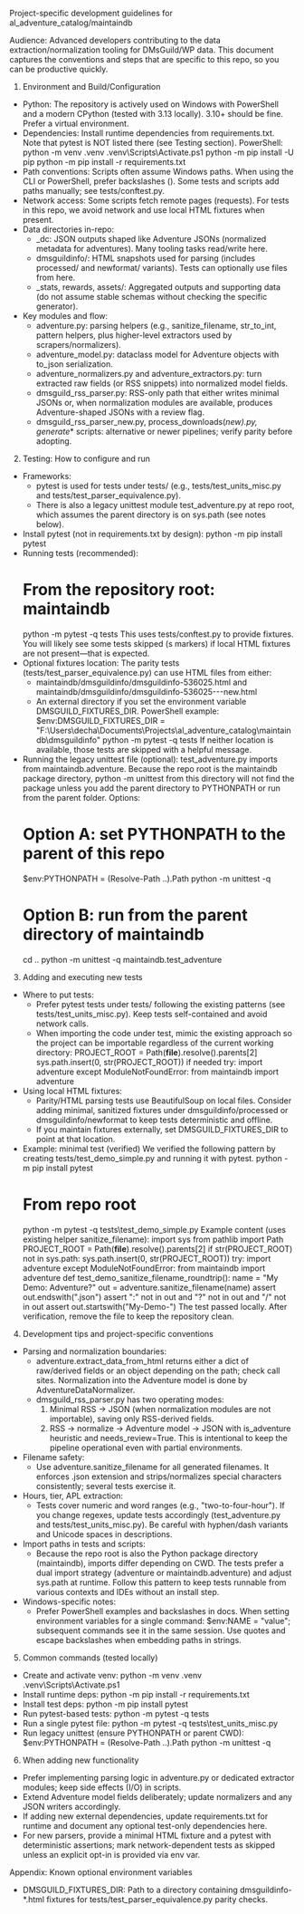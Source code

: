 Project-specific development guidelines for al_adventure_catalog/maintaindb

Audience: Advanced developers contributing to the data extraction/normalization tooling for DMsGuild/WP data. This document captures the conventions and steps that are specific to this repo, so you can be productive quickly.

1) Environment and Build/Configuration
- Python: The repository is actively used on Windows with PowerShell and a modern CPython (tested with 3.13 locally). 3.10+ should be fine. Prefer a virtual environment.
- Dependencies: Install runtime dependencies from requirements.txt. Note that pytest is NOT listed there (see Testing section).
  PowerShell:
    python -m venv .venv
    .venv\Scripts\Activate.ps1
    python -m pip install -U pip
    python -m pip install -r requirements.txt
- Path conventions: Scripts often assume Windows paths. When using the CLI or PowerShell, prefer backslashes (\). Some tests and scripts add paths manually; see tests/conftest.py.
- Network access: Some scripts fetch remote pages (requests). For tests in this repo, we avoid network and use local HTML fixtures when present.
- Data directories in-repo:
  - _dc: JSON outputs shaped like Adventure JSONs (normalized metadata for adventures). Many tooling tasks read/write here.
  - dmsguildinfo/: HTML snapshots used for parsing (includes processed/ and newformat/ variants). Tests can optionally use files from here.
  - _stats, rewards, assets/: Aggregated outputs and supporting data (do not assume stable schemas without checking the specific generator).
- Key modules and flow:
  - adventure.py: parsing helpers (e.g., sanitize_filename, str_to_int, pattern helpers, plus higher-level extractors used by scrapers/normalizers).
  - adventure_model.py: dataclass model for Adventure objects with to_json serialization.
  - adventure_normalizers.py and adventure_extractors.py: turn extracted raw fields (or RSS snippets) into normalized model fields.
  - dmsguild_rss_parser.py: RSS-only path that either writes minimal JSONs or, when normalization modules are available, produces Adventure-shaped JSONs with a review flag.
  - dmsguild_rss_parser_new.py, process_downloads(_new).py, generate_* scripts: alternative or newer pipelines; verify parity before adopting.

2) Testing: How to configure and run
- Frameworks:
  - pytest is used for tests under tests/ (e.g., tests/test_units_misc.py and tests/test_parser_equivalence.py).
  - There is also a legacy unittest module test_adventure.py at repo root, which assumes the parent directory is on sys.path (see notes below).
- Install pytest (not in requirements.txt by design):
    python -m pip install pytest
- Running tests (recommended):
    # From the repository root: maintaindb
    python -m pytest -q tests
  This uses tests/conftest.py to provide fixtures. You will likely see some tests skipped (s markers) if local HTML fixtures are not present—that is expected.
- Optional fixtures location:
  The parity tests (tests/test_parser_equivalence.py) can use HTML files from either:
    - maintaindb/dmsguildinfo/dmsguildinfo-536025.html and maintaindb/dmsguildinfo/dmsguildinfo-536025---new.html
    - An external directory if you set the environment variable DMSGUILD_FIXTURES_DIR.
  PowerShell example:
    $env:DMSGUILD_FIXTURES_DIR = "F:\\Users\\decha\\Documents\\Projects\\al_adventure_catalog\\maintaindb\\dmsguildinfo"
    python -m pytest -q tests
  If neither location is available, those tests are skipped with a helpful message.
- Running the legacy unittest file (optional):
  test_adventure.py imports from maintaindb.adventure. Because the repo root is the maintaindb package directory, python -m unittest from this directory will not find the package unless you add the parent directory to PYTHONPATH or run from the parent folder.
  Options:
    # Option A: set PYTHONPATH to the parent of this repo
    $env:PYTHONPATH = (Resolve-Path ..).Path
    python -m unittest -q
    # Option B: run from the parent directory of maintaindb
    cd ..
    python -m unittest -q maintaindb.test_adventure

3) Adding and executing new tests
- Where to put tests:
  - Prefer pytest tests under tests/ following the existing patterns (see tests/test_units_misc.py). Keep tests self-contained and avoid network calls.
  - When importing the code under test, mimic the existing approach so the project can be importable regardless of the current working directory:
      PROJECT_ROOT = Path(__file__).resolve().parents[2]
      sys.path.insert(0, str(PROJECT_ROOT)) if needed
      try:
          import adventure
      except ModuleNotFoundError:
          from maintaindb import adventure
- Using local HTML fixtures:
  - Parity/HTML parsing tests use BeautifulSoup on local files. Consider adding minimal, sanitized fixtures under dmsguildinfo/processed or dmsguildinfo/newformat to keep tests deterministic and offline.
  - If you maintain fixtures externally, set DMSGUILD_FIXTURES_DIR to point at that location.
- Example: minimal test (verified)
  We verified the following pattern by creating tests/test_demo_simple.py and running it with pytest.
    python -m pip install pytest
    # From repo root
    python -m pytest -q tests\\test_demo_simple.py
  Example content (uses existing helper sanitize_filename):
    import sys
    from pathlib import Path
    PROJECT_ROOT = Path(__file__).resolve().parents[2]
    if str(PROJECT_ROOT) not in sys.path:
        sys.path.insert(0, str(PROJECT_ROOT))
    try:
        import adventure
    except ModuleNotFoundError:
        from maintaindb import adventure
    def test_demo_sanitize_filename_roundtrip():
        name = "My Demo: Adventure?"
        out = adventure.sanitize_filename(name)
        assert out.endswith(".json")
        assert ":" not in out and "?" not in out and "/" not in out
        assert out.startswith("My-Demo-")
  The test passed locally. After verification, remove the file to keep the repository clean.

4) Development tips and project-specific conventions
- Parsing and normalization boundaries:
  - adventure.extract_data_from_html returns either a dict of raw/derived fields or an object depending on the path; check call sites. Normalization into the Adventure model is done by AdventureDataNormalizer.
  - dmsguild_rss_parser.py has two operating modes:
    1) Minimal RSS → JSON (when normalization modules are not importable), saving only RSS-derived fields.
    2) RSS → normalize → Adventure model → JSON with is_adventure heuristic and needs_review=True.
  This is intentional to keep the pipeline operational even with partial environments.
- Filename safety:
  - Use adventure.sanitize_filename for all generated filenames. It enforces .json extension and strips/normalizes special characters consistently; several tests exercise it.
- Hours, tier, APL extraction:
  - Tests cover numeric and word ranges (e.g., "two-to-four-hour"). If you change regexes, update tests accordingly (test_adventure.py and tests/test_units_misc.py). Be careful with hyphen/dash variants and Unicode spaces in descriptions.
- Import paths in tests and scripts:
  - Because the repo root is also the Python package directory (maintaindb), imports differ depending on CWD. The tests prefer a dual import strategy (adventure or maintaindb.adventure) and adjust sys.path at runtime. Follow this pattern to keep tests runnable from various contexts and IDEs without an install step.
- Windows-specific notes:
  - Prefer PowerShell examples and backslashes in docs. When setting environment variables for a single command: $env:NAME = "value"; subsequent commands see it in the same session. Use quotes and escape backslashes when embedding paths in strings.

5) Common commands (tested locally)
- Create and activate venv:
    python -m venv .venv
    .venv\Scripts\Activate.ps1
- Install runtime deps:
    python -m pip install -r requirements.txt
- Install test deps:
    python -m pip install pytest
- Run pytest-based tests:
    python -m pytest -q tests
- Run a single pytest file:
    python -m pytest -q tests\test_units_misc.py
- Run legacy unittest (ensure PYTHONPATH or parent CWD):
    $env:PYTHONPATH = (Resolve-Path ..).Path
    python -m unittest -q

6) When adding new functionality
- Prefer implementing parsing logic in adventure.py or dedicated extractor modules; keep side effects (I/O) in scripts.
- Extend Adventure model fields deliberately; update normalizers and any JSON writers accordingly.
- If adding new external dependencies, update requirements.txt for runtime and document any optional test-only dependencies here.
- For new parsers, provide a minimal HTML fixture and a pytest with deterministic assertions; mark network-dependent tests as skipped unless an explicit opt-in is provided via env var.

Appendix: Known optional environment variables
- DMSGUILD_FIXTURES_DIR: Path to a directory containing dmsguildinfo-*.html fixtures for tests/test_parser_equivalence.py parity checks.
